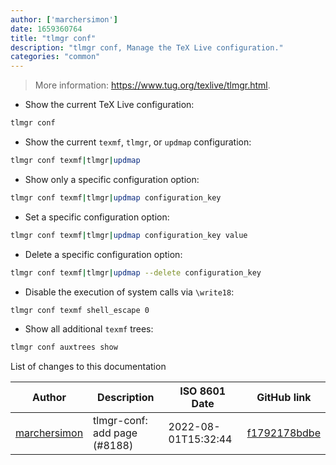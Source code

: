 ```yaml
---
author: ['marchersimon']
date: 1659360764
title: "tlmgr conf"
description: "tlmgr conf, Manage the TeX Live configuration."
categories: "common"
---
```

> More information: <https://www.tug.org/texlive/tlmgr.html>.

- Show the current TeX Live configuration:

```bash
tlmgr conf
```

- Show the current `texmf`, `tlmgr`, or `updmap` configuration:

```bash
tlmgr conf texmf|tlmgr|updmap
```

- Show only a specific configuration option:

```bash
tlmgr conf texmf|tlmgr|updmap configuration_key
```

- Set a specific configuration option:

```bash
tlmgr conf texmf|tlmgr|updmap configuration_key value
```

- Delete a specific configuration option:

```bash
tlmgr conf texmf|tlmgr|updmap --delete configuration_key
```

- Disable the execution of system calls via `\write18`:

```bash
tlmgr conf texmf shell_escape 0
```

- Show all additional `texmf` trees:

```bash
tlmgr conf auxtrees show
```
List of changes to this documentation


Author | Description | ISO 8601 Date | GitHub link
------|-----|-----|-----
[marchersimon](mailto:50295997+marchersimon@users.noreply.github.com) | tlmgr-conf: add page (#8188) | 2022-08-01T15:32:44 | [f1792178bdbe](https://github.com/tldr-pages/tldr/commit/f1792178bdbe4d0c3c101d06ac8981c13ea92e65)

